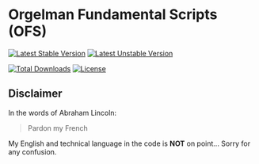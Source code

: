 # Orgelman Fundamental Scripts (OFS)
[![Latest Stable Version](https://poser.pugx.org/arcwindab/arcwindab/v/stable.svg)](https://packagist.org/packages/arcwindab/arcwindab)
[![Latest Unstable Version](https://poser.pugx.org/arcwindab/arcwindab/v/unstable.svg)](https://packagist.org/packages/arcwindab/arcwindab)

[![Total Downloads](https://poser.pugx.org/arcwindab/arcwindab/downloads)](https://packagist.org/packages/arcwindab/arcwindab)
[![License](https://poser.pugx.org/arcwindab/arcwindab/license.svg)](https://packagist.org/packages/arcwindab/arcwindab)

## Disclaimer
In the words of Abraham Lincoln:
> Pardon my French

My English and technical language in the code is **NOT** on point... Sorry for any confusion.

